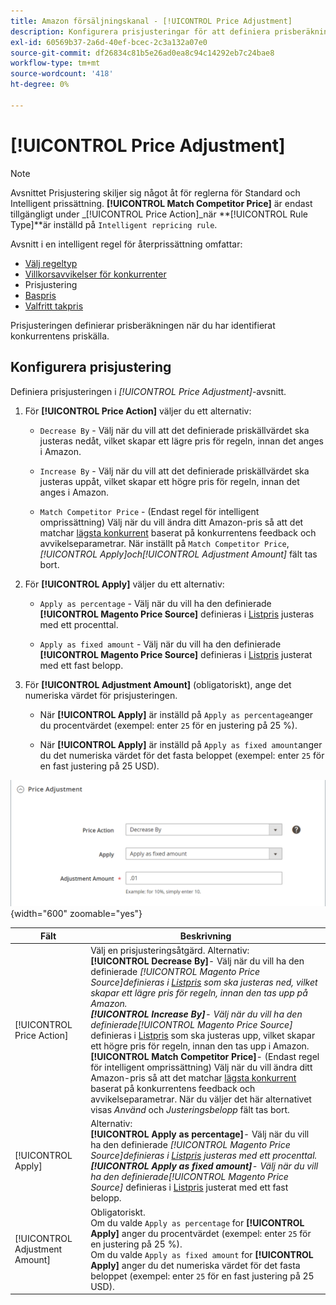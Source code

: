 ```yaml
---
title: Amazon försäljningskanal - [!UICONTROL Price Adjustment]
description: Konfigurera prisjusteringar för att definiera prisberäkningen när du har identifierat priskällan för Amazon-konkurrenten.
exl-id: 60569b37-2a6d-40ef-bcec-2c3a132a07e0
source-git-commit: df26834c81b5e26ad0ea8c94c14292eb7c24bae8
workflow-type: tm+mt
source-wordcount: '418'
ht-degree: 0%

---
```


# [!UICONTROL Price Adjustment]

>[!NOTE]
>
>Avsnittet Prisjustering skiljer sig något åt för reglerna för Standard och Intelligent prissättning. **[!UICONTROL Match Competitor Price]** är endast tillgängligt under _[!UICONTROL Price Action]_när **[!UICONTROL Rule Type]**är inställd på `Intelligent repricing rule`.

Avsnitt i en intelligent regel för återprissättning omfattar:

- [Välj regeltyp](./intelligent-repricing-rules.md)
- [Villkorsavvikelser för konkurrenter](./competitor-conditional-variances.md)
- Prisjustering
- [Baspris](./floor-price.md)
- [Valfritt takpris](./optional-ceiling-price.md)

Prisjusteringen definierar prisberäkningen när du har identifierat konkurrentens priskälla.

## Konfigurera prisjustering

Definiera prisjusteringen i _[!UICONTROL Price Adjustment]_-avsnitt.

1. För **[!UICONTROL Price Action]** väljer du ett alternativ:

   - `Decrease By` - Välj när du vill att det definierade priskällvärdet ska justeras nedåt, vilket skapar ett lägre pris för regeln, innan det anges i Amazon.

   - `Increase By` - Välj när du vill att det definierade priskällvärdet ska justeras uppåt, vilket skapar ett högre pris för regeln, innan det anges i Amazon.

   - `Match Competitor Price` - (Endast regel för intelligent omprissättning) Välj när du vill ändra ditt Amazon-pris så att det matchar [lägsta konkurrent](./lowest-competitor-pricing.md) baserat på konkurrentens feedback och avvikelseparametrar. När inställt på `Match Competitor Price`, _[!UICONTROL Apply]_och_[!UICONTROL Adjustment Amount]_ fält tas bort.

1. För **[!UICONTROL Apply]** väljer du ett alternativ:

   - `Apply as percentage` - Välj när du vill ha den definierade **[!UICONTROL Magento Price Source]** definieras i [Listpris](./listing-price.md) justeras med ett procenttal.

   - `Apply as fixed amount` - Välj när du vill ha den definierade **[!UICONTROL Magento Price Source]** definieras i [Listpris](./listing-price.md) justerat med ett fast belopp.

1. För **[!UICONTROL Adjustment Amount]** (obligatoriskt), ange det numeriska värdet för prisjusteringen.

   - När **[!UICONTROL Apply]** är inställd på `Apply as percentage`anger du procentvärdet (exempel: enter `25` för en justering på 25 %).

   - När **[!UICONTROL Apply]** är inställd på `Apply as fixed amount`anger du det numeriska värdet för det fasta beloppet (exempel: enter `25` för en fast justering på 25 USD).

![Intelligent regel för omprissättning - prisjustering](assets/amazon-price-adjustment.png){width="600" zoomable="yes"}

| Fält | Beskrivning |
|---|---|
| [!UICONTROL Price Action] | Välj en prisjusteringsåtgärd. Alternativ:<br>**[!UICONTROL Decrease By]**- Välj när du vill ha den definierade _[!UICONTROL Magento Price Source]_definieras i [Listpris](./listing-price.md) som ska justeras ned, vilket skapar ett lägre pris för regeln, innan den tas upp på Amazon.<br>**[!UICONTROL Increase By]**- Välj när du vill ha den definierade_[!UICONTROL Magento Price Source]_ definieras i [Listpris](./listing-price.md) som ska justeras upp, vilket skapar ett högre pris för regeln, innan den tas upp i Amazon.<br>**[!UICONTROL Match Competitor Price]**- (Endast regel för intelligent omprissättning) Välj när du vill ändra ditt Amazon-pris så att det matchar [lägsta konkurrent](./lowest-competitor-pricing.md) baserat på konkurrentens feedback och avvikelseparametrar. När du väljer det här alternativet visas _Använd_ och _Justeringsbelopp_ fält tas bort. |
| [!UICONTROL Apply] | Alternativ:<br>**[!UICONTROL Apply as percentage]**- Välj när du vill ha den definierade _[!UICONTROL Magento Price Source]_definieras i [Listpris](./listing-price.md) justeras med ett procenttal.<br>**[!UICONTROL Apply as fixed amount]**- Välj när du vill ha den definierade_[!UICONTROL Magento Price Source]_ definieras i [Listpris](./listing-price.md) justerat med ett fast belopp. |
| [!UICONTROL Adjustment Amount] | Obligatoriskt.<br>Om du valde `Apply as percentage` for **[!UICONTROL Apply]** anger du procentvärdet (exempel: enter `25` för en justering på 25 %).<br>Om du valde `Apply as fixed amount` for **[!UICONTROL Apply]** anger du det numeriska värdet för det fasta beloppet (exempel: enter `25` för en fast justering på 25 USD). |
